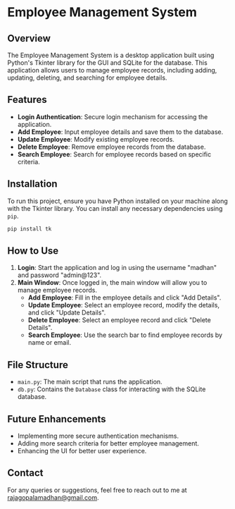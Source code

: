 # Employee Management System

## Overview
The Employee Management System is a desktop application built using Python's Tkinter library for the GUI and SQLite for the database. This application allows users to manage employee records, including adding, updating, deleting, and searching for employee details.

## Features
- **Login Authentication**: Secure login mechanism for accessing the application.
- **Add Employee**: Input employee details and save them to the database.
- **Update Employee**: Modify existing employee records.
- **Delete Employee**: Remove employee records from the database.
- **Search Employee**: Search for employee records based on specific criteria.

## Installation
To run this project, ensure you have Python installed on your machine along with the Tkinter library. You can install any necessary dependencies using `pip`.

```bash
pip install tk
```

## How to Use
1. **Login**: Start the application and log in using the username "madhan" and password "admin@123".
2. **Main Window**: Once logged in, the main window will allow you to manage employee records.
    - **Add Employee**: Fill in the employee details and click "Add Details".
    - **Update Employee**: Select an employee record, modify the details, and click "Update Details".
    - **Delete Employee**: Select an employee record and click "Delete Details".
    - **Search Employee**: Use the search bar to find employee records by name or email.

## File Structure
- `main.py`: The main script that runs the application.
- `db.py`: Contains the `Database` class for interacting with the SQLite database.

## Future Enhancements
- Implementing more secure authentication mechanisms.
- Adding more search criteria for better employee management.
- Enhancing the UI for better user experience.

## Contact
For any queries or suggestions, feel free to reach out to me at rajagopalamadhan@gmail.com.

